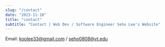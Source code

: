 ```yaml
---
slug: "/contact"
date: "2023-11-18"
title: "contact"
subtitle: "Contact | Web Dev / Software Engineer Seho Lee's Website"
---
```


Email: koolee33@gmail.com / seho0808@vt.edu
